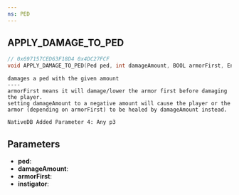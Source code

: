 ```yaml
---
ns: PED
---
```

## APPLY_DAMAGE_TO_PED

```c
// 0x697157CED63F18D4 0x4DC27FCF
void APPLY_DAMAGE_TO_PED(Ped ped, int damageAmount, BOOL armorFirst, Entity instigator);
```

```
damages a ped with the given amount  
----  
armorFirst means it will damage/lower the armor first before damaging the player.  
setting damageAmount to a negative amount will cause the player or the armor (depending on armorFirst) to be healed by damageAmount instead.  
```

```
NativeDB Added Parameter 4: Any p3
```

## Parameters
* **ped**: 
* **damageAmount**: 
* **armorFirst**: 
* **instigator**: 

